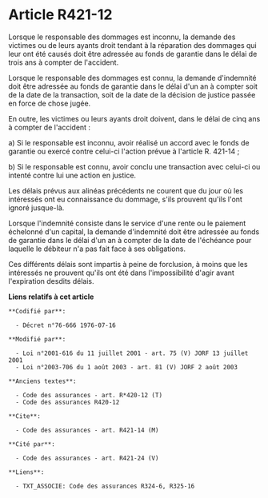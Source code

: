 # Article R421-12

Lorsque le responsable des dommages est inconnu, la demande des victimes ou de leurs ayants droit tendant à la réparation des
dommages qui leur ont été causés doit être adressée au fonds de garantie dans le délai de trois ans à compter de l'accident.

Lorsque le responsable des dommages est connu, la demande d'indemnité doit être adressée au fonds de garantie dans le délai
d'un an à compter soit de la date de la transaction, soit de la date de la décision de justice passée en force de chose
jugée.

En outre, les victimes ou leurs ayants droit doivent, dans le délai de cinq ans à compter de l'accident :

a) Si le responsable est inconnu, avoir réalisé un accord avec le fonds de garantie ou exercé contre celui-ci l'action prévue
à l'article R. 421-14 ;

b) Si le responsable est connu, avoir conclu une transaction avec celui-ci ou intenté contre lui une action en justice.

Les délais prévus aux alinéas précédents ne courent que du jour où les intéressés ont eu connaissance du dommage, s'ils
prouvent qu'ils l'ont ignoré jusque-là.

Lorsque l'indemnité consiste dans le service d'une rente ou le paiement échelonné d'un capital, la demande d'indemnité doit
être adressée au fonds de garantie dans le délai d'un an à compter de la date de l'échéance pour laquelle le débiteur n'a pas
fait face à ses obligations.

Ces différents délais sont impartis à peine de forclusion, à moins que les intéressés ne prouvent qu'ils ont été dans
l'impossibilité d'agir avant l'expiration desdits délais.

**Liens relatifs à cet article**

	**Codifié par**:

	  - Décret n°76-666 1976-07-16

	**Modifié par**:

	  - Loi n°2001-616 du 11 juillet 2001 - art. 75 (V) JORF 13 juillet 2001
	  - Loi n°2003-706 du 1 août 2003 - art. 81 (V) JORF 2 août 2003

	**Anciens textes**:

	  - Code des assurances - art. R*420-12 (T)
	  - Code des assurances R420-12

	**Cite**:

	  - Code des assurances - art. R421-14 (M)

	**Cité par**:

	  - Code des assurances - art. R421-24 (V)

	**Liens**:

	  - TXT_ASSOCIE: Code des assurances R324-6, R325-16
